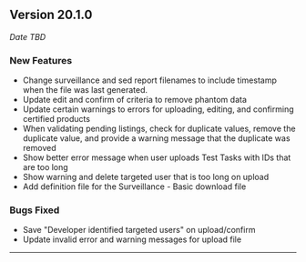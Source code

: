
## Version 20.1.0
_Date TBD_

### New Features
* Change surveillance and sed report filenames to include timestamp when the file was last generated.
* Update edit and confirm of criteria to remove phantom data
* Update certain warnings to errors for uploading, editing, and confirming certified products
* When validating pending listings, check for duplicate values, remove the duplicate value, and provide a warning message that the duplicate was removed
* Show better error message when user uploads Test Tasks with IDs that are too long
* Show warning and delete targeted user that is too long on upload
* Add definition file for the Surveillance - Basic download file

### Bugs Fixed
* Save "Developer identified targeted users" on upload/confirm
* Update invalid error and warning messages for upload file

---
